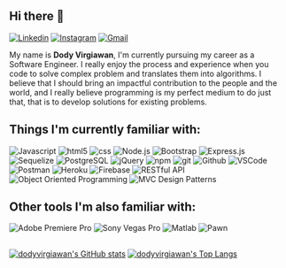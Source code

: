 ## Hi there 👋

[![Linkedin](https://img.shields.io/badge/-LinkedIn-blue?style=flat&logo=Linkedin&logoColor=white)](https://www.linkedin.com/in/dodyvirgiawan/)
[![Instagram](https://img.shields.io/badge/-Instagram-c13584?style=flat&labelColor=c13584&logo=instagram&logoColor=white)](https://www.instagram.com/dodyvirgiawan)
[![Gmail](https://img.shields.io/badge/-Gmail-c14438?style=flat&logo=Gmail&logoColor=white)](mailto:dody.virgiawan97@gmail.com)

My name is **Dody Virgiawan**, I'm currently pursuing my career as a Software Engineer. I really enjoy the process and experience when you code to solve complex problem and translates them into algorithms. I believe that I should bring an impactful contribution to the people and the world, and I really believe programming is my perfect medium to do just that, that is to develop solutions for existing problems.

## Things I'm currently familiar with:
<p>
  <img alt="Javascript" src="https://img.shields.io/badge/-Javascript-efd81d?style=flat-square&logo=Javascript&logoColor=black" />
  <img alt="html5" src="https://img.shields.io/badge/-HTML-E34F26?style=flat-square&logo=html5&logoColor=white" />
  <img alt="css" src="https://img.shields.io/badge/-CSS-254bdd?style=flat-square&logo=css3&logoColor=white" />
  <img alt="Node.js" src="https://img.shields.io/badge/-Node.js-43853d?style=flat-square&logo=Node.js&logoColor=white" />
  <img alt="Bootstrap" src="https://img.shields.io/badge/-Bootstrap-7710f1?style=flat-square&logo=Bootstrap&logoColor=white" />
  <img alt="Express.js" src="https://img.shields.io/badge/-Express.js-ffffff?style=flat-square&logo=Express&logoColor=black" />
  <img alt="Sequelize" src="https://img.shields.io/badge/-Sequelize-03afef?style=flat-square&logo=Sequelize&logoColor=white" />
  <img alt="PostgreSQL" src="https://img.shields.io/badge/-PostgreSQL-336791?style=flat-square&logo=PostgreSQL&logoColor=white" />
  <img alt="jQuery" src="https://img.shields.io/badge/-jQuery-0865a6?style=flat-square&logo=jQuery&logoColor=white" />
  <img alt="npm" src="https://img.shields.io/badge/-NPM-CB3837?style=flat-square&logo=npm&logoColor=white" />
  <img alt="git" src="https://img.shields.io/badge/-Git-F05032?style=flat-square&logo=git&logoColor=white" />
  <img alt="Github" src="https://img.shields.io/badge/-Github-000000?style=flat-square&logo=github&logoColor=white" />
  <img alt="VSCode" src="https://img.shields.io/badge/-Visual Studio Code-2389cb?style=flat-square&logo=visualstudiocode" />
  <img alt="Postman" src="https://img.shields.io/badge/-Postman-f76935?style=flat-square&logo=postman&logoColor=white" />
  <img alt="Heroku" src="https://img.shields.io/badge/-Heroku-430098?style=flat-square&logo=heroku&logoColor=white" />
  <img alt="Firebase" src="https://img.shields.io/badge/-Firebase-ffcb2b?style=flat-square&logo=firebase&logoColor=black" />
  <img alt="RESTful API" src="https://img.shields.io/badge/-REST API-212529?style=flat-square&logo=rest&logoColor=white" />
  <img alt="Object Oriented Programming" src="https://img.shields.io/badge/-Object Oriented Programming-212529?style=flat-square&logo=OOP&logoColor=white" />
  <img alt="MVC Design Patterns" src="https://img.shields.io/badge/-MVC Design Patterns-212529?style=flat-square&logo=MVC&logoColor=white" />
</p>

## Other tools I'm also familiar with:
<p>
  <img alt="Adobe Premiere Pro" src="https://img.shields.io/badge/-Adobe Premiere Pro-e373f7?style=flat-square&logo=adobepremierepro&logoColor=black" />
  <img alt="Sony Vegas Pro" src="https://img.shields.io/badge/-Vegas Pro-1090c9?style=flat-square&logo=vegaspro&logoColor=black" />
  <img alt="Matlab" src="https://img.shields.io/badge/-MATLAB-f67e10?style=flat-square&logo=matlab&logoColor=black" />
  <img alt="Pawn" src="https://img.shields.io/badge/-PAWN Language-45311b?style=flat-square&logo=pawn&logoColor=black" />
</p>

##
[![dodyvirgiawan's GitHub stats](https://github-readme-stats.vercel.app/api?username=dodyvirgiawan&theme=dark&count_private=true&hide=contribs)](https://github.com/anuraghazra/github-readme-stats)
[![dodyvirgiawan's Top Langs](https://github-readme-stats.vercel.app/api/top-langs/?username=dodyvirgiawan&theme=dark&hide=Jupyter&layout=compact)](https://github.com/anuraghazra/github-readme-stats)
